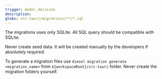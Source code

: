 ```yaml
---
trigger: model_decision
description: 
globs: src-tauri/migrations/**/*.sql
---
```

The migrations uses only SQLite. All SQL query should be compatible with SQLite.

Never create seed data. It will be created manually by the developers if absolutely required.

To generate a migration files use `diesel migration generate <migration_name>` from `${workspaceRoot}/src-tauri` folder. Never create the migration folders yourself.